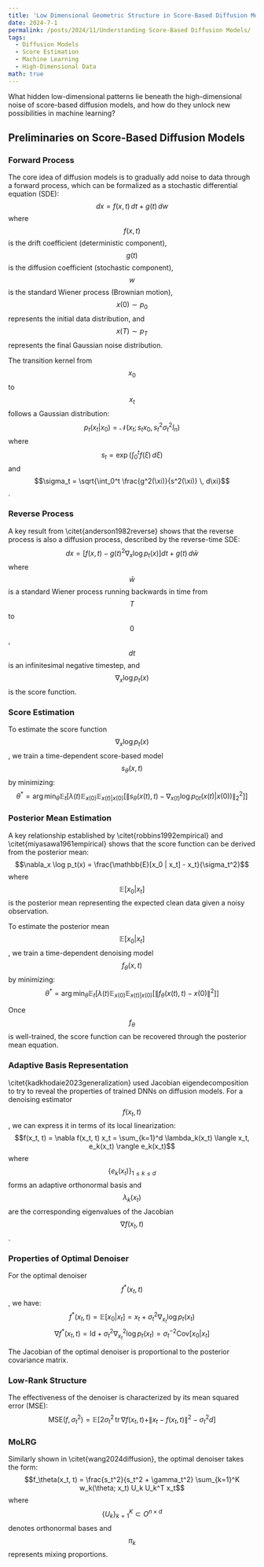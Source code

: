 ```yaml
---
title: 'Low Dimensional Geometric Structure in Score-Based Diffusion Models'
date: 2024-7-1
permalink: /posts/2024/11/Understanding Score-Based Diffusion Models/
tags:
  - Diffusion Models
  - Score Estimation
  - Machine Learning
  - High-Dimensional Data
math: true
---
```


What hidden low-dimensional patterns lie beneath the high-dimensional noise of score-based diffusion models, and how do they unlock new possibilities in machine learning?
## Preliminaries on Score-Based Diffusion Models

### Forward Process
The core idea of diffusion models is to gradually add noise to data through a forward process, which can be formalized as a stochastic differential equation (SDE):
$$dx = f(x, t) \, dt + g(t) \, dw$$
where $$f(x, t)$$ is the drift coefficient (deterministic component), $$g(t)$$ is the diffusion coefficient (stochastic component), $$w$$ is the standard Wiener process (Brownian motion), $$x(0) \sim p_0$$ represents the initial data distribution, and $$x(T) \sim p_T$$ represents the final Gaussian noise distribution.

The transition kernel from $$x_0$$ to $$x_t$$ follows a Gaussian distribution:
$$p_t(x_t | x_0) = \mathcal{N}(x_t; s_t x_0, s_t^2 \sigma_t^2 I_n)$$
where $$s_t = \exp \left( \int_0^t f(\xi) \, d\xi \right)$$ and $$\sigma_t = \sqrt{\int_0^t \frac{g^2(\xi)}{s^2(\xi)} \, d\xi}$$.

### Reverse Process
A key result from \citet{anderson1982reverse} shows that the reverse process is also a diffusion process, described by the reverse-time SDE:
$$dx = \left[ f(x, t) - g(t)^2 \nabla_x \log p_t(x) \right] dt + g(t) \, d\bar{w}$$
where $$\bar{w}$$ is a standard Wiener process running backwards in time from $$T$$ to $$0$$, $$dt$$ is an infinitesimal negative timestep, and $$\nabla_x \log p_t(x)$$ is the score function.

### Score Estimation
To estimate the score function $$\nabla_x \log p_t(x)$$, we train a time-dependent score-based model $$s_\theta(x, t)$$ by minimizing:
$$\theta^* = \arg \min_\theta \mathbb{E}_t \left[ \lambda(t) \mathbb{E}_{x(0)} \mathbb{E}_{x(t)|x(0)} \left[ \| s_\theta(x(t), t) - \nabla_{x(t)} \log p_{0t}(x(t) | x(0)) \|_2^2 \right] \right]$$

### Posterior Mean Estimation
A key relationship established by \citet{robbins1992empirical} and \citet{miyasawa1961empirical} shows that the score function can be derived from the posterior mean:
$$\nabla_x \log p_t(x) = \frac{\mathbb{E}[x_0 | x_t] - x_t}{\sigma_t^2}$$
where $$\mathbb{E}[x_0 | x_t]$$ is the posterior mean representing the expected clean data given a noisy observation.

To estimate the posterior mean $$\mathbb{E}[x_0 | x_t]$$, we train a time-dependent denoising model $$f_\theta(x, t)$$ by minimizing:
$$\theta^* = \arg \min_\theta \mathbb{E}_t \left[ \lambda(t) \mathbb{E}_{x(0)} \mathbb{E}_{x(t) | x(0)} \left[ \| f_\theta(x(t), t) - x(0) \|^2 \right] \right]$$

Once $$f_\theta$$ is well-trained, the score function can be recovered through the posterior mean equation.

### Adaptive Basis Representation
\citet{kadkhodaie2023generalization} used Jacobian eigendecomposition to try to reveal the properties of trained DNNs on diffusion models. For a denoising estimator $$f(x_t, t)$$, we can express it in terms of its local linearization:
$$f(x_t, t) = \nabla f(x_t, t) x_t = \sum_{k=1}^d \lambda_k(x_t) \langle x_t, e_k(x_t) \rangle e_k(x_t)$$
where $$\{ e_k(x_t) \}_{1 \leq k \leq d}$$ forms an adaptive orthonormal basis and $$\lambda_k(x_t)$$ are the corresponding eigenvalues of the Jacobian $$\nabla f(x_t, t)$$.

### Properties of Optimal Denoiser
For the optimal denoiser $$f^*(x_t, t)$$, we have:
$$f^*(x_t, t) = \mathbb{E}[x_0 | x_t] = x_t + \sigma_t^2 \nabla_{x_t} \log p_t(x_t)$$
$$\nabla f^*(x_t, t) = \text{Id} + \sigma_t^2 \nabla^2_{x_t} \log p_t(x_t) = \sigma_t^{-2} \text{Cov}[x_0 | x_t]$$

The Jacobian of the optimal denoiser is proportional to the posterior covariance matrix.

### Low-Rank Structure
The effectiveness of the denoiser is characterized by its mean squared error (MSE):
$$\text{MSE}(f, \sigma_t^2) = \mathbb{E} \left[ 2 \sigma_t^2 \, \text{tr} \, \nabla f(x_t, t) + \| x_t - f(x_t, t) \|^2 - \sigma_t^2 d \right]$$

### MoLRG
Similarly shown in \citet{wang2024diffusion}, the optimal denoiser takes the form:
$$f_\theta(x_t, t) = \frac{s_t^2}{s_t^2 + \gamma_t^2} \sum_{k=1}^K w_k(\theta; x_t) U_k U_k^T x_t$$
where $$\{ U_k \}_{k=1}^K \subset O^{n \times d}$$ denotes orthonormal bases and $$\pi_k$$ represents mixing proportions.
